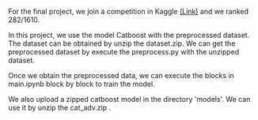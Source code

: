 For the final project, we join a competition in Kaggle [(Link)](https://www.kaggle.com/competitions/um-game-playing-strength-of-mcts-variants) and we ranked 282/1610.

In this project, we use the model Catboost with the preprocessed dataset.
The dataset can be obtained by unzip the dataset.zip. We can get the preprocessed dataset by execute the preprocess.py with the unzipped dataset.

Once we obtain the preprocessed data, we can execute the blocks in main.ipynb block by block to train the model.

We also upload a zipped catboost model in the directory 'models'. We can use it by unzip the cat_adv.zip .